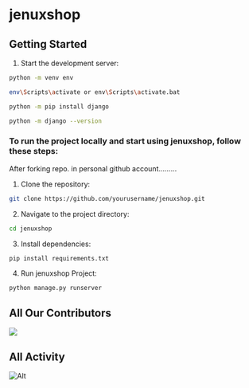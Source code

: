 # jenuxshop



## Getting Started
1. Start the development server:

```bash
python -m venv env
```
```bash
env\Scripts\activate or env\Scripts\activate.bat
```

```bash
python -m pip install django
```

```bash
python -m django --version
``` 

### To run the project locally and start using jenuxshop, follow these steps:

After forking repo. in personal github account.........

1. Clone the repository:

```bash
git clone https://github.com/yourusername/jenuxshop.git
```

2. Navigate to the project directory:

```bash
cd jenuxshop
```

3. Install dependencies:

```bash
pip install requirements.txt
```

4. Run jenuxshop Project:

```bash
python manage.py runserver
```


## All Our Contributors

<a href="https://github.com/jsdhami/jenuxshop/graphs/contributors">
  <img src="https://contrib.rocks/image?repo=jsdhami/jenuxshop" />
</a>

## All Activity

![Alt](https://repobeats.axiom.co/api/embed/3ec1779ac10b579755c7d8fb88205384e21ada84.svg "Repobeats analytics image")
